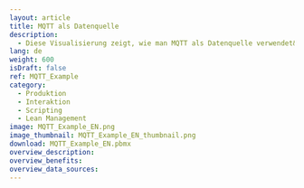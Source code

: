 ```yaml
---
layout: article
title: MQTT als Datenquelle
description: 
  - Diese Visualisierung zeigt, wie man MQTT als Datenquelle verwendet&#58; Die Monitore befinden sich an verschiedenen Stellen in der Produktionshalle. So hat beispielsweise der Werker einen dieser Monitore an seiner Station und kann Wartung in Anspruch nehmen. Der Produktionsleiter kann auf einem anderen Monitor auf Meldungen reagieren. Die Reaktionszeit ist dadurch viel schneller und zeigt, wie verschiedene Peakboard Boxen und Visualisierungen zusammenarbeiten können.
lang: de
weight: 600
isDraft: false
ref: MQTT_Example
category:
  - Produktion
  - Interaktion
  - Scripting
  - Lean Management
image: MQTT_Example_EN.png
image_thumbnail: MQTT_Example_EN_thumbnail.png
download: MQTT_Example_EN.pbmx
overview_description:
overview_benefits:
overview_data_sources:
---
```

